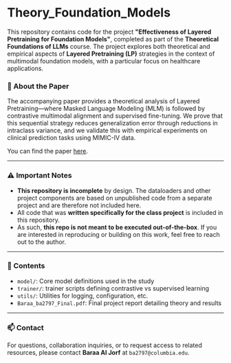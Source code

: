 # Theory_Foundation_Models

This repository contains code for the project **"Effectiveness of Layered Pretraining for Foundation Models"**, completed as part of the **Theoretical Foundations of LLMs** course. The project explores both theoretical and empirical aspects of **Layered Pretraining (LP)** strategies in the context of multimodal foundation models, with a particular focus on healthcare applications.

### 🔬 About the Paper

The accompanying paper provides a theoretical analysis of Layered Pretraining—where Masked Language Modeling (MLM) is followed by contrastive multimodal alignment and supervised fine-tuning. We prove that this sequential strategy reduces generalization error through reductions in intraclass variance, and we validate this with empirical experiments on clinical prediction tasks using MIMIC-IV data.

You can find the paper [here](./Founations_proposal%20(4).pdf).

---

### ⚠️ Important Notes

- **This repository is incomplete** by design. The dataloaders and other project components are based on unpublished code from a separate project and are therefore not included here.
- All code that was **written specifically for the class project** is included in this repository.
- As such, **this repo is not meant to be executed out-of-the-box**. If you are interested in reproducing or building on this work, feel free to reach out to the author.

---

### 📁 Contents

- `model/`: Core model definitions used in the study
- `trainer/`: trainer scripts  defining contrastive vs supervised learning
- `utils/`: Utilities for logging, configuration, etc.
- `Baraa_ba2797_Final.pdf`: Final project report detailing theory and results

---

### 📫 Contact

For questions, collaboration inquiries, or to request access to related resources, please contact **Baraa Al Jorf** at `ba2797@columbia.edu`.
